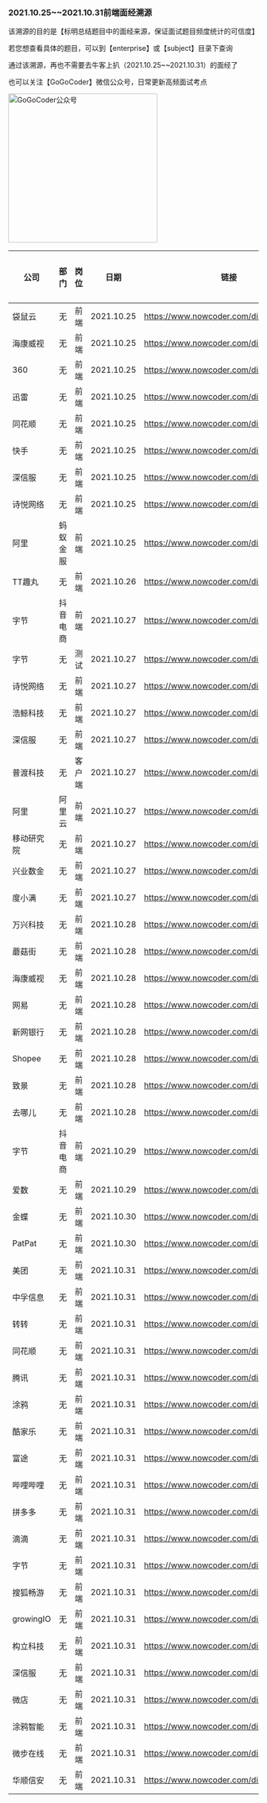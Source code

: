 ### 2021.10.25~~2021.10.31前端面经溯源

该溯源的目的是【标明总结题目中的面经来源，保证面试题目频度统计的可信度】

若您想查看具体的题目，可以到【enterprise】或【subject】目录下查询

通过该溯源，再也不需要去牛客上扒（2021.10.25~~2021.10.31）的面经了

也可以关注【GoGoCoder】微信公众号，日常更新高频面试考点

<div  align="left">    
<img src="https://user-images.githubusercontent.com/35292389/139861774-5d339bd5-8f7f-4ce8-b4c6-1ec6190dde1f.jpg" width = "300" height = "300" alt="GoGoCoder公众号" align=center />
</div>

| 公司       | 部门     | 岗位   | 日期       | 链接                                    | 招聘类型 |
| ---------- | -------- | ------ | ---------- | --------------------------------------- | -------- |
| 袋鼠云   | 无       | 前端   | 2021.10.25 | https://www.nowcoder.com/discuss/786674 | 社招     |
| 海康威视    | 无       | 前端   | 2021.10.25 | https://www.nowcoder.com/discuss/786217 | 社招     |
| 360   | 无       | 前端   | 2021.10.25 | https://www.nowcoder.com/discuss/786114 | 校招     |
| 迅雷     | 无       | 前端   | 2021.10.25 | https://www.nowcoder.com/discuss/786112 | 校招     |
| 同花顺   | 无       | 前端   | 2021.10.25 | https://www.nowcoder.com/discuss/785925 | 实习     |
| 快手    | 无       | 前端   | 2021.10.25 | https://www.nowcoder.com/discuss/785875 | 社招     |
| 深信服   | 无    | 前端   | 2021.10.25 | https://www.nowcoder.com/discuss/780700 | 实习     |
| 诗悦网络     | 无       | 前端   | 2021.10.25 | https://www.nowcoder.com/discuss/785782 | 社招     |
| 阿里    | 蚂蚁金服   | 前端   | 2021.10.25 | https://www.nowcoder.com/discuss/785756 | 社招     |
| TT趣丸   | 无       | 前端   | 2021.10.26 | https://www.nowcoder.com/discuss/787358 | 社招     |
| 字节   | 抖音电商     | 前端   | 2021.10.27 | https://www.nowcoder.com/discuss/788980 | 社招     |
| 字节   | 无       | 测试   | 2021.10.27 | https://www.nowcoder.com/discuss/788897 | 社招     |
| 诗悦网络   | 无       | 前端   | 2021.10.27 | https://www.nowcoder.com/discuss/788877 | 社招     |
| 浩鲸科技   | 无     | 前端   | 2021.10.27 | https://www.nowcoder.com/discuss/788721 | 社招     |
| 深信服   | 无     | 前端   | 2021.10.27 | https://www.nowcoder.com/discuss/788486 | 社招     |
| 普渡科技   | 无    | 客户端   | 2021.10.27 | https://www.nowcoder.com/discuss/788293 | 社招     |
| 阿里   | 阿里云       | 前端   | 2021.10.27 | https://www.nowcoder.com/discuss/788179 | 实习     |
| 移动研究院   | 无     | 前端   | 2021.10.27 | https://www.nowcoder.com/discuss/788176 | 社招     |
| 兴业数金    | 无       | 前端   | 2021.10.27 | https://www.nowcoder.com/discuss/788143 | 社招     |
| 度小满      | 无       | 前端   | 2021.10.27 | https://www.nowcoder.com/discuss/788064 | 社招     |
| 万兴科技     | 无       | 前端   | 2021.10.28 | https://www.nowcoder.com/discuss/789194 | 校招     |
| 蘑菇街     | 无       | 前端   | 2021.10.28 | https://www.nowcoder.com/discuss/790224 | 社招     |
| 海康威视     | 无       | 前端   | 2021.10.28 | https://www.nowcoder.com/discuss/789810 | 社招     |
| 网易     | 无       | 前端   | 2021.10.28 | https://www.nowcoder.com/discuss/789799 | 校招     |
| 新网银行     | 无       | 前端   | 2021.10.28 | https://www.nowcoder.com/discuss/789788 | 校招     |
| Shopee     | 无       | 前端   | 2021.10.28 | https://www.nowcoder.com/discuss/789628 | 校招     |
| 致景     | 无       | 前端   | 2021.10.28 | https://www.nowcoder.com/discuss/789606 | 校招     |
| 去哪儿     | 无       | 前端   | 2021.10.28 | https://www.nowcoder.com/discuss/789436 | 校招     |
| 字节     | 抖音电商       | 前端   | 2021.10.29 | https://www.nowcoder.com/discuss/791454 | 校招     |
| 爱数     | 无       | 前端   | 2021.10.29 | https://www.nowcoder.com/discuss/791143 | 社招     |
| 金蝶     | 无       | 前端   | 2021.10.30 | https://www.nowcoder.com/discuss/792057 | 社招     |
| PatPat     | 无       | 前端   | 2021.10.30 | https://www.nowcoder.com/discuss/792055 | 社招     |
| 美团     | 无       | 前端   | 2021.10.31 | https://www.nowcoder.com/discuss/792711 | 实习     |
| 中孚信息     | 无       | 前端   | 2021.10.31 | https://www.nowcoder.com/discuss/792705 | 社招     |
| 转转     | 无       | 前端   | 2021.10.31 | https://www.nowcoder.com/discuss/792705 | 社招     |
| 同花顺     | 无       | 前端   | 2021.10.31 | https://www.nowcoder.com/discuss/792658 | 社招     |
| 腾讯     | 无       | 前端   | 2021.10.31 | https://www.nowcoder.com/discuss/792658 | 社招     |
| 涂鸦     | 无       | 前端   | 2021.10.31 | https://www.nowcoder.com/discuss/792658 | 社招     |
| 酷家乐     | 无       | 前端   | 2021.10.31 | https://www.nowcoder.com/discuss/792658 | 社招     |
| 富途     | 无       | 前端   | 2021.10.31 | https://www.nowcoder.com/discuss/792658 | 社招     |
| 哔哩哔哩     | 无       | 前端   | 2021.10.31 | https://www.nowcoder.com/discuss/792658 | 社招     |
| 拼多多     | 无       | 前端   | 2021.10.31 | https://www.nowcoder.com/discuss/792658 | 社招     |
| 滴滴     | 无       | 前端   | 2021.10.31 | https://www.nowcoder.com/discuss/792658 | 社招     |
| 字节     | 无       | 前端   | 2021.10.31 | https://www.nowcoder.com/discuss/792658 | 社招     |
| 搜狐畅游     | 无       | 前端   | 2021.10.31 | https://www.nowcoder.com/discuss/792705 | 社招     |
| growingIO     | 无       | 前端   | 2021.10.31 | https://www.nowcoder.com/discuss/792705 | 社招     |
| 构立科技     | 无       | 前端   | 2021.10.31 | https://www.nowcoder.com/discuss/792705 | 社招     |
| 深信服     | 无       | 前端   | 2021.10.31 | https://www.nowcoder.com/discuss/792705 | 社招     |
| 微店     | 无       | 前端   | 2021.10.31 | https://www.nowcoder.com/discuss/792705 | 社招     |
| 涂鸦智能     | 无       | 前端   | 2021.10.31 | https://www.nowcoder.com/discuss/792705 | 社招     |
| 微步在线     | 无       | 前端   | 2021.10.31 | https://www.nowcoder.com/discuss/792705 | 社招     |
| 华顺信安     | 无       | 前端   | 2021.10.31 | https://www.nowcoder.com/discuss/792705 | 社招     |

